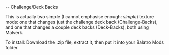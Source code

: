 -- Challenge/Deck Backs
  
  This is actually two simple (I cannot emphasise enough: *simple*) texture mods: one that changes just the challenge deck back (Challenge-Backs), and one that changes a couple deck backs (Deck-Backs), both using Malverk. 

To install:
  Download the .zip file, extract it, then put it into your Balatro Mods folder.

